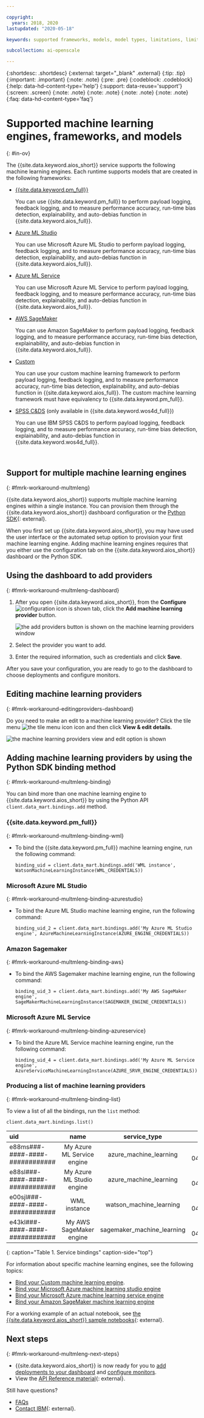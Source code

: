 ```yaml
---

copyright:
  years: 2018, 2020
lastupdated: "2020-05-18"

keywords: supported frameworks, models, model types, limitations, limits

subcollection: ai-openscale

---
```


{:shortdesc: .shortdesc}
{:external: target="_blank" .external}
{:tip: .tip}
{:important: .important}
{:note: .note}
{:pre: .pre}
{:codeblock: .codeblock}
{:help: data-hd-content-type='help'}
{:support: data-reuse='support'}
{:screen: .screen}
{:note: .note}
{:note: .note}
{:note: .note}
{:note: .note}
{:faq: data-hd-content-type='faq'}

# Supported machine learning engines, frameworks, and models
{: #in-ov}

The {{site.data.keyword.aios_short}} service supports the following machine learning engines. Each runtime supports models that are created in the following frameworks:

- [{{site.data.keyword.pm_full}}](/docs/ai-openscale?topic=ai-openscale-frmwrks-wml#frmwrks-wml)

   You can use {{site.data.keyword.pm_full}} to perform payload logging, feedback logging, and to measure performance accuracy, run-time bias detection, explainability, and auto-debias function in {{site.data.keyword.aios_full}}.

- [Azure ML Studio](/docs/ai-openscale?topic=ai-openscale-frmwrks-azure#frmwrks-azure)

   You can use Microsoft Azure ML Studio to perform payload logging, feedback logging, and to measure performance accuracy, run-time bias detection, explainability, and auto-debias function in {{site.data.keyword.aios_full}}.

- [Azure ML Service](/docs/ai-openscale?topic=ai-openscale-frmwrks-azureservice#frmwrks-azureservice)

   You can use Microsoft Azure ML Service to perform payload logging, feedback logging, and to measure performance accuracy, run-time bias detection, explainability, and auto-debias function in {{site.data.keyword.aios_full}}.

- [AWS SageMaker](/docs/ai-openscale?topic=ai-openscale-frmwrks-aws-sage#frmwrks-aws-sage)

   You can use Amazon SageMaker to perform payload logging, feedback logging, and to measure performance accuracy, run-time bias detection, explainability, and auto-debias function in {{site.data.keyword.aios_full}}.

- [Custom](/docs/ai-openscale?topic=ai-openscale-frmwrks-custom#frmwrks-custom)

   You can use your custom machine learning framework to perform payload logging, feedback logging, and to measure performance accuracy, run-time bias detection, explainability, and auto-debias function in {{site.data.keyword.aios_full}}. The custom machine learning framework must have equivalency to {{site.data.keyword.pm_full}}.

- [SPSS C&DS](/docs/ai-openscale-icp?topic=ai-openscale-icp-frmwrks-spss#frmwrks-spss) (only available in {{site.data.keyword.wos4d_full}})

   You can use IBM SPSS C&DS to perform payload logging, feedback logging, and to measure performance accuracy, run-time bias detection, explainability, and auto-debias function in {{site.data.keyword.wos4d_full}}.

[](/docs/ai-openscale?topic=ai-openscale-rn-12ki#wos-limitations-feat-col-size-limit)
<p>&nbsp;</p>

## Support for multiple machine learning engines
{: #fmrk-workaround-multmleng}

{{site.data.keyword.aios_short}} supports multiple machine learning engines within a single instance. You can provision them through the {{site.data.keyword.aios_short}} dashboard configuration or the [Python SDK](http://ai-openscale-python-client.mybluemix.net/?cm_mc_uid=70732728440115575086192&cm_mc_sid_50200000=62539451560175957820){: external}.

When you first set up {{site.data.keyword.aios_short}}, you may have used the user interface or the automated setup option to provision your first machine learning engine. Adding machine learning engines requires that you either use the configuration tab on the {{site.data.keyword.aios_short}} dashboard or the Python SDK.

## Using the dashboard to add providers
{: #fmrk-workaround-multmleng-dashboard}

1. After you open {{site.data.keyword.aios_short}}, from the **Configure** ![configuration icon is shown](images/wos-insight-config-tab.png) tab, click the **Add machine learning provider** button.

   ![the add providers button is shown on the machine learning providers window](images/wos-configure-multi-providers.png)

2. Select the provider you want to add.
3. Enter the required information, such as credentials and click **Save**.

After you save your configuration, you are ready to go to the dashboard to choose deployments and configure monitors.

## Editing machine learning providers
{: #fmrk-workaround-editingproviders-dashboard}

Do you need to make an edit to a machine learning provider? Click the tile menu ![the tile menu icon](images/wos-v-three-dots.png) icon and then click **View & edit details**.

   ![the machine learning providers view and edit option is shown](images/wos-machine-learning-providers-edit.png)

## Adding machine learning providers by using the Python SDK binding method
{: #fmrk-workaround-multmleng-binding}

You can bind more than one machine learning engine to {{site.data.keyword.aios_short}} by using the Python API `client.data_mart.bindings.add` method. 

### {{site.data.keyword.pm_full}}
{: #fmrk-workaround-multmleng-binding-wml}

- To bind the {{site.data.keyword.pm_full}} machine learning engine, run the following command:

   `binding_uid = client.data_mart.bindings.add('WML instance', WatsonMachineLearningInstance(WML_CREDENTIALS))`

### Microsoft Azure ML Studio
{: #fmrk-workaround-multmleng-binding-azurestudio}

- To bind the Azure ML Studio machine learning engine, run the following command:

  `binding_uid_2 = client.data_mart.bindings.add('My Azure ML Studio engine', AzureMachineLearningInstance(AZURE_ENGINE_CREDENTIALS))`

### Amazon Sagemaker
{: #fmrk-workaround-multmleng-binding-aws}

- To bind the AWS Sagemaker machine learning engine, run the following command:

  `binding_uid_3 = client.data_mart.bindings.add('My AWS SageMaker engine', SageMakerMachineLearningInstance(SAGEMAKER_ENGINE_CREDENTIALS)) `

### Microsoft Azure ML Service
{: #fmrk-workaround-multmleng-binding-azureservice}

- To bind the Azure ML Service machine learning engine, run the following command:

  `binding_uid_4 = client.data_mart.bindings.add('My Azure ML Service engine', AzureServiceMachineLearningInstance(AZURE_SRVR_ENGINE_CREDENTIALS))`

### Producing a list of machine learning providers
{: #fmrk-workaround-multmleng-binding-list}

To view a list of all the bindings, run the `list` method:

`client.data_mart.bindings.list()`


| uid | name | service_type | created |
|:---|:---:|:---:|:---:
| e88ms###-####-####-############ | My Azure ML Service engine | azure_machine_learning | 2019-04-04T09:50:33.189Z |
| e88sl###-####-####-############ | My Azure ML Studio engine | azure_machine_learning | 2019-04-04T09:50:33.186Z |
| e00sjl###-####-####-############ | WML instance | watson_machine_learning | 2019-03-04T09:50:33.338Z |
| e43kl###-####-####-############ | My AWS SageMaker engine | sagemaker_machine_learning | 2019-04-04T09:50:33.186Z |
{: caption="Table 1. Service bindings" caption-side="top"}


For information about specific machine learning engines, see the following topics:

- [Bind your Custom machine learning engine](/docs/ai-openscale?topic=ai-openscale-cml-cusconfig#cml-cusbind).
- [Bind your Microsoft Azure machine learning studio engine](/docs/ai-openscale?topic=ai-openscale-cml-azbind)
- [Bind your Microsoft Azure machine learning service engine](/docs/ai-openscale?topic=ai-openscale-cml-azsrvconfig#cml-azsrvbind)
- [Bind your Amazon SageMaker machine learning engine](/docs/ai-openscale?topic=ai-openscale-cml-smbind)


For a working example of an actual notebook, see [the {{site.data.keyword.aios_short}} sample notebooks](https://github.com/pmservice/ai-openscale-tutorials/tree/master/notebooks){: external}.

## Next steps
{: #fmrk-workaround-multmleng-next-steps}

- {{site.data.keyword.aios_short}} is now ready for you to [add deployments to your dashboard](/docs/ai-openscale?topic=ai-openscale-mo-config#mo-select-deploy) and [configure monitors](/docs/ai-openscale?topic=ai-openscale-mo-config).
- View the [API Reference material](https://cloud.ibm.com/apidocs/ai-openscale){: external}.

Still have questions? 

- [FAQs](/docs/ai-openscale?topic=ai-openscale-wos-faqs)
- [Contact IBM](https://www.ibm.com/account/reg/us-en/signup?formid=MAIL-watson){: external}.
